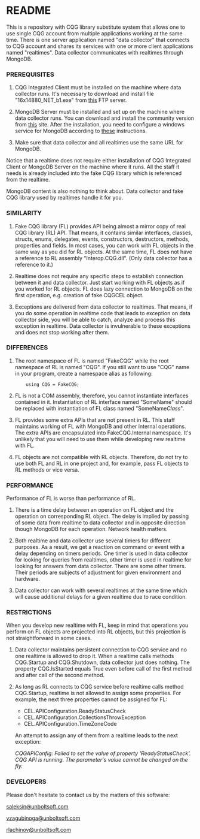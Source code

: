 # README #

This is a repository with CQG library substitute system that allows one to use single CQG account from multiple applications working at the same time. There is one server application named "data collector" that connects to CQG account and shares its services with one or more client applications named "realtimes". Data collector communicates with realtimes through MongoDB.

### PREREQUISITES ###

1. CQG Integrated Client must be installed on the machine where data collector runs. It's necessary to download and install file "16x14880_NET_b1.exe" from [this](ftp://ftp.cqg.com/CQGIC/) FTP server.

2. MongoDB Server must be installed and set up on the machine where data collector runs. You can download and install the community version from [this](https://www.mongodb.com/download-center?jmp=nav#community) site. After the installation, you need to configure a windows service for MongoDB according to [these](https://docs.mongodb.com/manual/tutorial/install-mongodb-on-windows/#configure-a-windows-service-for-mongodb-community-edition) instructions.

3. Make sure that data collector and all realtimes use the same URL for MongoDB.

Notice that a realtime does not require either installation of CQG Integrated Client or MongoDB Server on the machine where it runs. All the staff it needs is already included into the fake CQG library which is referenced from the realtime.

MongoDB content is also nothing to think about. Data collector and fake CQG library used by realtimes handle it for you.

### SIMILARITY ###

1. Fake CQG library (FL) provides API being almost a mirror copy of real CQG library (RL) API. That means, it contains similar interfaces, classes, structs, enums, delegates, events, constructors, destructors, methods, properties and fields. In most cases, you can work with FL objects in the same way as you did for RL objects. At the same time, FL does not have a reference to RL assembly "Interop.CQG.dll". (Only data collector has a reference to it.)

2. Realtime does not require any specific steps to establish connection between it and data collector. Just start working with FL objects as if you worked for RL objects. FL does lazy connection to MongoDB on the first operation, e.g. creation of fake CQGCEL object.

3. Exceptions are delivered from data collector to realtimes. That means, if you do some operation in realtime code that leads to exception on data collector side, you will be able to catch, analyze and process this exception in realtime. Data collector is invulnerable to these exceptions and does not stop working after them.

### DIFFERENCES ###

1. The root namespace of FL is named "FakeCQG" while the root namespace of RL is named "CQG". If you still want to use "CQG" name in your program, create a namespace alias as following:

    ```
        using CQG = FakeCQG;
    ```

2. FL is not a COM assembly, therefore, you cannot instantiate interfaces contained in it. Instantiation of RL interface named "SomeName" should be replaced with instantiation of FL class named "SomeName*Class*".

3. FL provides some extra APIs that are not present in RL. This staff maintains working of FL with MongoDB and other internal operations. The extra APIs are encapsulated into FakeCQG.Internal namespace. It's unlikely that you will need to use them while developing new realtime with FL.

4. FL objects are not compatible with RL objects. Therefore, do not try to use both FL and RL in one project and, for example, pass FL objects to RL methods or vice versa.

### PERFORMANCE ###

Performance of FL is worse than performance of RL.

1. There is a time delay between an operation on FL object and the operation on corresponding RL object. The delay is implied by passing of some data from realtime to data collector and in opposite direction though MongoDB for each operation. Network health matters.

2. Both realtime and data collector use several timers for different purposes. As a result, we get a reaction on command or event with a delay depending on timers periods. One timer is used in data collector for looking for queries from realtimes, other timer is used in realtime for looking for answers from data collector. There are some other timers. Their periods are subjects of adjustment for given environment and hardware.

3. Data collector can work with several realtimes at the same time which will cause additional delays for a given realtime due to race condition.

### RESTRICTIONS ###

When you develop new realtime with FL, keep in mind that operations you perform on FL objects are projected into RL objects, but this projection is not straightforward in some cases.

1. Data collector maintains persistent connection to CQG service and no one realtime is allowed to drop it. When a realtime calls methods CQG.Startup and CQG.Shutdown, data collector just does nothing. The property CQG.IsStarted equals True even before call of the first method and after call of the second method.

2. As long as RL connects to CQG service before realtime calls method CQG.Startup, realtime is not allowed to assign some properties. For example, the next three properties cannot be assigned for FL:
 
    * CEL.APIConfiguration.ReadyStatusCheck
    * CEL.APIConfiguration.CollectionsThrowException
    * CEL.APIConfiguration.TimeZoneCode

    An attempt to assign any of them from a realtime leads to the next exception:

    *CQGAPIConfig: Failed to set the value of property 'ReadyStatusCheck'. CQG API is running. The parameter's value cannot be changed on the fly.*

### DEVELOPERS ###

Please don't hesitate to contact us by the matters of this software:

[saleksin@unboltsoft.com](mailto:saleksin@unboltsoft.com)

[vzagubinoga@unboltsoft.com](mailto:vzagubinoga@unboltsoft.com)

[rlachinov@unboltsoft.com](mailto:rlachinov@unboltsoft.com)